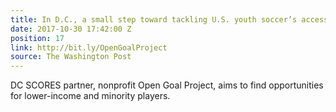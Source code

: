 ```yaml
---
title: In D.C., a small step toward tackling U.S. youth soccer’s accessibility problem
date: 2017-10-30 17:42:00 Z
position: 17
link: http://bit.ly/OpenGoalProject
source: The Washington Post
---
```


DC SCORES partner, nonprofit Open Goal Project, aims to find opportunities for lower-income and minority players.